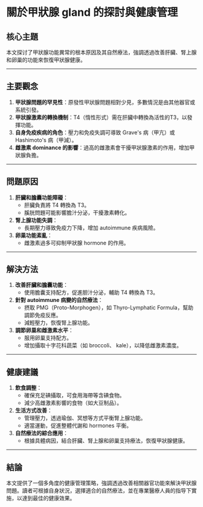 # 關於甲狀腺 gland 的探討與健康管理

## 核心主題  
本文探讨了甲狀腺功能異常的根本原因及其自然療法，強調透過改善肝臟、腎上腺和卵巢的功能來恢復甲狀腺健康。

---

## 主要觀念  
1. **甲狀腺問題的罕見性**：原發性甲狀腺問題相對少見，多數情況是由其他器官或系統引發。  
2. **甲狀腺激素的轉換機制**：T4（惰性形式）需在肝臟中轉換為活性的T3，以發揮功能。  
3. **自身免疫疾病的角色**：壓力和免疫失調可導致 Grave's 病（甲亢）或 Hashimoto's 病（甲減）。  
4. **雌激素 dominance 的影響**：過高的雌激素會干擾甲狀腺激素的作用，增加甲狀腺負擔。  

---

## 問題原因  
1. **肝臟和膽囊功能障礙**：  
   - 肝臟負責將 T4 轉換為 T3。  
   - 膎胱問題可能影響膽汁分泌，干擾激素轉化。  
2. **腎上腺功能失調**：  
   - 長期壓力導致免疫力下降，增加 autoimmune 疾病風險。  
3. **卵巢功能紊亂**：  
   - 雌激素過多可抑制甲狀腺 hormone 的作用。  

---

## 解決方法  
1. **改善肝臟和膽囊功能**：  
   - 使用膽囊支持配方，促進胆汁分泌，輔助 T4 轉換為 T3。  
2. **針對 autoimmune 病變的自然療法**：  
   - 摂取 PMG（Proto-Morphogen），如 Thyro-Lymphatic Formula，幫助調節免疫反應。  
   - 減輕壓力，恢復腎上腺功能。  
3. **調節卵巢和雌激素水平**：  
   - 服用卵巢支持配方。  
   - 增加攝取十字花科蔬菜（如 broccoli、 kale），以降低雌激素濃度。  

---

## 健康建議  
1. **飲食調整**：  
   - 確保充足碘攝取，可食用海帶等含碘食物。  
   - 減少高雌激素影響的食物（如大豆制品）。  
2. **生活方式改善**：  
   - 管理壓力，透過瑜伽、冥想等方式平衡腎上腺功能。  
   - 適當運動，促進整體代謝和 hormones 平衡。  
3. **自然療法的綜合應用**：  
   - 根據具體病因，結合肝臟、腎上腺和卵巢支持療法，恢復甲狀腺健康。  

---

## 結論  
本文提供了一個多角度的健康管理策略，強調透過改善相關器官功能來解決甲狀腺問題。讀者可根據自身狀況，選擇適合的自然療法，並在專業醫療人員的指导下實施，以達到最佳的健康效果。